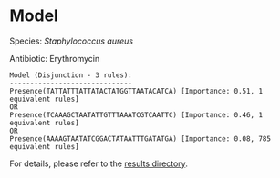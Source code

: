 
# Model

Species: *Staphylococcus aureus*

Antibiotic: Erythromycin

```
Model (Disjunction - 3 rules):
------------------------------
Presence(TATTATTTATTATACTATGGTTAATACATCA) [Importance: 0.51, 1 equivalent rules]
OR
Presence(TCAAAGCTAATATTGTTTAAATCGTCAATTC) [Importance: 0.46, 1 equivalent rules]
OR
Presence(AAAAGTAATATCGGACTATAATTTGATATGA) [Importance: 0.08, 785 equivalent rules]

```

For details, please refer to the [results directory](../../../../../results/scm_b/staphylococcus%20aureus/erythromycin/repeat_1/).


